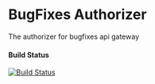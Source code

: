 # BugFixes Authorizer 

The authorizer for bugfixes api gateway

#### Build Status
[![Build Status](https://travis-ci.org/bugfixes/authorizer.svg?branch=master)](https://travis-ci.org/bugfixes/authorizer)
